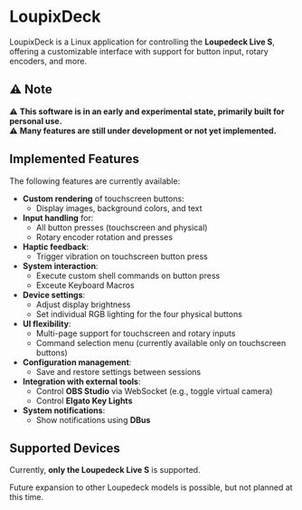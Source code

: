 # LoupixDeck

LoupixDeck is a Linux application for controlling the **Loupedeck Live S**, offering a customizable interface with support for button input, rotary encoders, and more.

## ⚠️ Note

⚠️ **This software is in an early and experimental state, primarily built for personal use.**  
⚠️ **Many features are still under development or not yet implemented.**

## Implemented Features

The following features are currently available:

- **Custom rendering** of touchscreen buttons:
  - Display images, background colors, and text
- **Input handling** for:
  - All button presses (touchscreen and physical)
  - Rotary encoder rotation and presses
- **Haptic feedback**:
  - Trigger vibration on touchscreen button press
- **System interaction**:
  - Execute custom shell commands on button press
  - Exceute Keyboard Macros
- **Device settings**:
  - Adjust display brightness
  - Set individual RGB lighting for the four physical buttons
- **UI flexibility**:
  - Multi-page support for touchscreen and rotary inputs
  - Command selection menu (currently available only on touchscreen buttons)
- **Configuration management**:
  - Save and restore settings between sessions
- **Integration with external tools**:
  - Control **OBS Studio** via WebSocket (e.g., toggle virtual camera)
  - Control **Elgato Key Lights**
- **System notifications**:
  - Show notifications using **DBus**

## Supported Devices

Currently, **only the Loupedeck Live S** is supported.

Future expansion to other Loupedeck models is possible, but not planned at this time.
